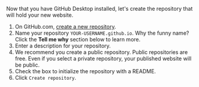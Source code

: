 Now that you have GitHub Desktop installed, let's create the repository that will hold your new website.

1. On GitHub.com, [create a new repository](https://github.com/new).
1. Name your repository `YOUR-USERNAME.github.io`. Why the funny name? Click the **Tell me why** section below to learn more.
1. Enter a description for your repository.
1. We recommend you create a public repository. Public repositories are free. Even if you select a private repository, your published website will be public.
1. Check the box to initialize the repository with a README.
1. Click `Create repository`.
